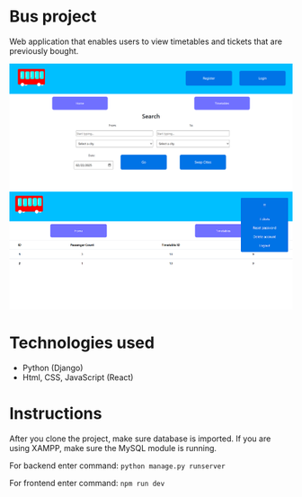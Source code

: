 # Bus project
Web application that enables users to view timetables and tickets that are previously bought.

![first](https://github.com/ivanav3/bus-project/blob/main/img/1.PNG)
![second](https://github.com/ivanav3/bus-project/blob/main/img/2.PNG)

# Technologies used
* Python (Django)
* Html, CSS, JavaScript (React)

# Instructions

After you clone the project, make sure database is imported. If you are using XAMPP, make sure the MySQL module is running.

For backend enter command:
`python manage.py runserver`

For frontend enter command:
`npm run dev`

